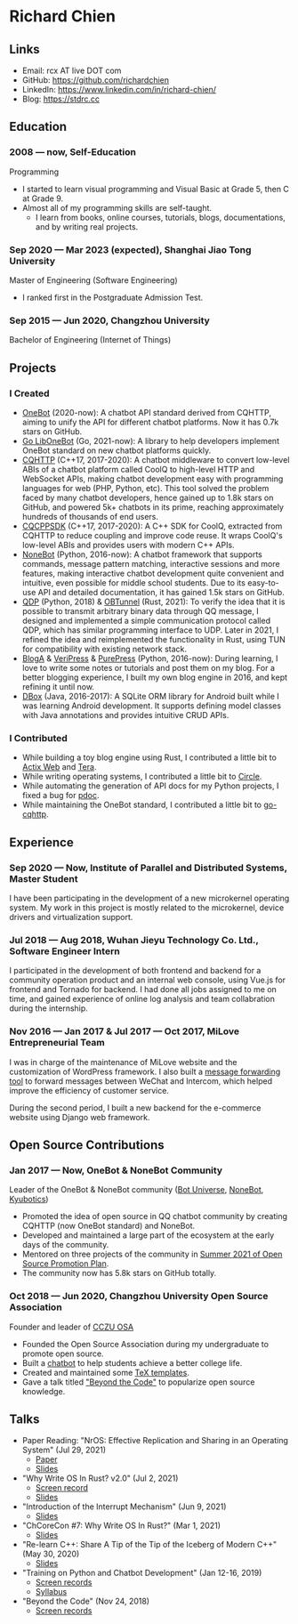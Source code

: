 # Richard Chien

## Links

- Email: rcx AT live DOT com
- GitHub: <https://github.com/richardchien>
- LinkedIn: <https://www.linkedin.com/in/richard-chien/>
- Blog: <https://stdrc.cc>

## Education

### 2008 — now, Self-Education

Programming

- I started to learn visual programming and Visual Basic at Grade 5, then C at Grade 9.
- Almost all of my programming skills are self-taught.
    - I learn from books, online courses, tutorials, blogs, documentations, and by writing real projects.

### Sep 2020 — Mar 2023 (expected), Shanghai Jiao Tong University

Master of Engineering (Software Engineering)

- I ranked first in the Postgraduate Admission Test.

### Sep 2015 — Jun 2020, Changzhou University

Bachelor of Engineering (Internet of Things)

## Projects

### I Created

- [OneBot](https://github.com/botuniverse/onebot) (2020-now): A chatbot API standard derived from CQHTTP, aiming to unify the API for different chatbot platforms. Now it has 0.7k stars on GitHub.
- [Go LibOneBot](https://github.com/botuniverse/go-libonebot) (Go, 2021-now): A library to help developers implement OneBot standard on new chatbot platforms quickly.
- [CQHTTP](https://github.com/kyubotics/coolq-http-api) (C++17, 2017-2020): A chatbot middleware to convert low-level ABIs of a chatbot platform called CoolQ to high-level HTTP and WebSocket APIs, making chatbot development easy with programming languages for web (PHP, Python, etc). This tool solved the problem faced by many chatbot developers, hence gained up to 1.8k stars on GitHub, and powered 5k+ chatbots in its prime, reaching approximately hundreds of thousands of end users.
- [CQCPPSDK](https://github.com/kyubotics/cqcppsdk) (C++17, 2017-2020): A C++ SDK for CoolQ, extracted from CQHTTP to reduce coupling and improve code reuse. It wraps CoolQ's low-level ABIs and provides users with modern C++ APIs.
- [NoneBot](https://github.com/nonebot/nonebot) (Python, 2016-now): A chatbot framework that supports commands, message pattern matching, interactive sessions and more features, making interactive chatbot development quite convenient and intuitive, even possible for middle school students. Due to its easy-to-use API and detailed documentation, it has gained 1.5k stars on GitHub.
- [QDP](https://github.com/richardchien/qdp) (Python, 2018) & [OBTunnel](https://github.com/richardchien/obtunnel) (Rust, 2021): To verify the idea that it is possible to transmit arbitrary binary data through QQ message, I designed and implemented a simple communication protocol called QDP, which has similar programming interface to UDP. Later in 2021, I refined the idea and reimplemented the functionality in Rust, using TUN for compatibility with existing network stack.
- [BlogA](https://github.com/verilab/blog-a) & [VeriPress](https://github.com/verilab/veripress) & [PurePress](https://github.com/verilab/purepress) (Python, 2016-now): During learning, I love to write some notes or tutorials and post them on my blog. For a better blogging experience, I built my own blog engine in 2016, and kept refining it until now.
- [DBox](https://github.com/richardchien-archive/dbox) (Java, 2016-2017): A SQLite ORM library for Android built while I was learning Android development. It supports defining model classes with Java annotations and provides intuitive CRUD APIs.

### I Contributed

- While building a toy blog engine using Rust, I contributed a little bit to [Actix Web](https://github.com/actix/actix-web/pull/1934) and [Tera](https://github.com/Keats/tera/pull/597).
- While writing operating systems, I contributed a little bit to [Circle](https://github.com/rsta2/circle/pulls?q=is%3Apr+author%3Arichardchien).
- While automating the generation of API docs for my Python projects, I fixed a bug for [pdoc](https://github.com/pdoc3/pdoc/pull/153).
- While maintaining the OneBot standard, I contributed a little bit to [go-cqhttp](https://github.com/Mrs4s/go-cqhttp/pull/127).

## Experience

### Sep 2020 — Now, Institute of Parallel and Distributed Systems, Master Student

I have been participating in the development of a new microkernel operating system. My work in this project is mostly related to the microkernel, device drivers and virtualization support.

### Jul 2018 — Aug 2018, Wuhan Jieyu Technology Co. Ltd., Software Engineer Intern

I participated in the development of both frontend and backend for a community operation product and an internal web console, using Vue.js for frontend and Tornado for backend. I had done all jobs assigned to me on time, and gained experience of online log analysis and team collabration during the internship.

### Nov 2016 — Jan 2017 & Jul 2017 — Oct 2017, MiLove Entrepreneurial Team

I was in charge of the maintenance of MiLove website and the customization of WordPress framework. I also built a [message forwarding tool](https://github.com/richardchien-archive/wechat-intercom) to forward messages between WeChat and Intercom, which helped improve the efficiency of customer service.

During the second period, I built a new backend for the e-commerce website using Django web framework.

## Open Source Contributions

### Jan 2017 — Now, OneBot & NoneBot Community

Leader of the OneBot & NoneBot community ([Bot Universe](https://github.com/botuniverse), [NoneBot](https://github.com/nonebot), [Kyubotics](https://github.com/kyubotics))

- Promoted the idea of open source in QQ chatbot community by creating CQHTTP (now OneBot standard) and NoneBot.
- Developed and maintained a large part of the ecosystem at the early days of the community.
- Mentored on three projects of the community in [Summer 2021 of Open Source Promotion Plan](https://nonebot.dev/ospp.html).
- The community now has 5.8k stars on GitHub totally.

### Oct 2018 — Jun 2020, Changzhou University Open Source Association

Founder and leader of [CCZU OSA](https://github.com/cczu-osa)

- Founded the Open Source Association during my undergraduate to promote open source.
- Built a [chatbot](https://github.com/cczu-osa/aki) to help students achieve a better college life.
- Created and maintained some [TeX templates](https://github.com/cczu-osa/tex-templates).
- Gave a talk titled ["Beyond the Code"](https://www.bilibili.com/video/BV1Ut411y7vn/) to popularize open source knowledge.

## Talks

- Paper Reading: "NrOS: Effective Replication and Sharing in an Operating System" (Jul 29, 2021)
    - [Paper](https://www.usenix.org/system/files/osdi21-bhardwaj.pdf)
    - [Slides](https://stdrc.cc/slides/nros/)
- "Why Write OS In Rust? v2.0" (Jul 2, 2021)
    - [Screen record](https://www.bilibili.com/video/BV1tP4y1x7h7/)
    - [Slides](https://stdrc.cc/slides/write-os-in-rust-2.0/slides.html)
- "Introduction of the Interrupt Mechanism" (Jun 9, 2021)
    - [Slides](https://stdrc.cc/slides/interrupt/)
- "ChCoreCon #7: Why Write OS In Rust?" (Mar 1, 2021)
    - [Slides](https://stdrc.cc/slides/write-os-in-rust/slides.html)
- "Re-learn C++: Share A Tip of the Tip of the Iceberg of Modern C++" (May 30, 2020)
    - [Slides](https://slides.com/richardchien/cczu-osa-meet-cpp)
- "Training on Python and Chatbot Development" (Jan 12-16, 2019)
    - [Screen records](https://www.bilibili.com/video/BV19t411679V/)
    - [Syllabus](https://shimo.im/docs/yb89I6ct1Ooy1mOA)
- "Beyond the Code" (Nov 24, 2018)
    - [Screen records](https://www.bilibili.com/video/BV1Ut411y7vn/)
